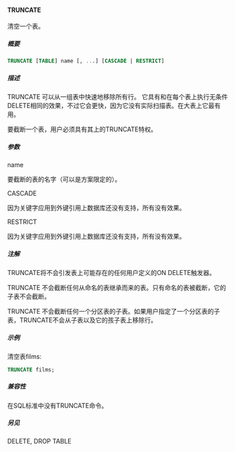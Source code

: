 #### TRUNCATE

清空一个表。

##### 概要

```sql
TRUNCATE [TABLE] name [, ...] [CASCADE | RESTRICT]
```

##### 描述

TRUNCATE 可以从一组表中快速地移除所有行。 它具有和在每个表上执行无条件DELETE相同的效果，不过它会更快，因为它没有实际扫描表。在大表上它最有用。

要截断一个表，用户必须具有其上的TRUNCATE特权。

##### 参数

name

要截断的表的名字（可以是方案限定的）。

CASCADE

因为关键字应用到外键引用上数据库还没有支持，所有没有效果。

RESTRICT

因为关键字应用到外键引用上数据库还没有支持，所有没有效果。

##### 注解

TRUNCATE将不会引发表上可能存在的任何用户定义的ON DELETE触发器。

TRUNCATE 不会截断任何从命名的表继承而来的表。只有命名的表被截断，它的子表不会截断。

TRUNCATE 不会截断任何一个分区表的子表。如果用户指定了一个分区表的子表，TRUNCATE不会从子表以及它的孩子表上移除行。

##### 示例

清空表films:

```sql
TRUNCATE films;
```

##### 兼容性

在SQL标准中没有TRUNCATE命令。

##### 另见

DELETE, DROP TABLE